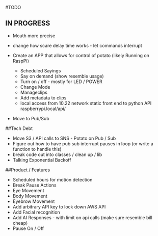 #TODO

## IN PROGRESS
- Mouth more precise
- change how scare delay time works - let commands interrupt

- Create an APP that allows for control of potato (likely Running on RaspPi)
  - Scheduled Sayings
  - Say on demand (show resemble usage)
  - Turn on / off - mostly for LED / POWER
  - Change Mode
  - Manageclips
  - Add metadata to clips
  - local access from 10.22 network static front end to python API raspberrypi.local/api/

- Move to Pub/Sub


##Tech Debt
- Move S3 / API calls to SNS - Potato on Pub / Sub
- Figure out how to have pub sub interrupt pauses in loop (or write a function to handle this)
- break code out into classes / clean up / lib
- Talking Exponential Backoff

##Product / Features
- Scheduled hours for motion detection
- Break Pause Actions
- Eye Movement
- Body Movement
- Eyebrow Movement
- Add arbitrary API key to lock down AWS API
- Add Facial recognition
- Add AI Responses - with limit on api calls (make sure resemble bill cheap)
- Pause On / Off
